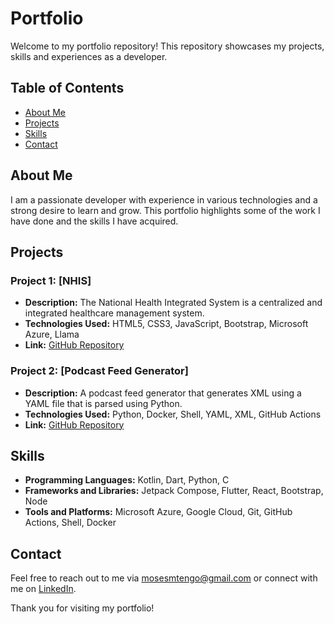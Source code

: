 # Portfolio

Welcome to my portfolio repository! This repository showcases my projects, skills and experiences as a developer.

## Table of Contents

- [About Me](#about-me)
- [Projects](#projects)
- [Skills](#skills)
- [Contact](#contact)

## About Me

I am a passionate developer with experience in various technologies and a strong desire to learn and grow. This portfolio highlights some of the work I have done and the skills I have acquired.

## Projects

### Project 1: [NHIS]
- **Description:** The National Health Integrated System is a centralized and integrated healthcare management system.
- **Technologies Used:** HTML5, CSS3, JavaScript, Bootstrap, Microsoft Azure, Llama
- **Link:** [GitHub Repository](https://github.com/Kmtengo/NHIS)

### Project 2: [Podcast Feed Generator]
- **Description:** A podcast feed generator that generates XML using a YAML file that is parsed using Python.
- **Technologies Used:** Python, Docker, Shell, YAML, XML, GitHub Actions
- **Link:** [GitHub Repository](https://github.com/Kmtengo/podcast-feed-generator)

## Skills

- **Programming Languages:** Kotlin, Dart, Python, C
- **Frameworks and Libraries:** Jetpack Compose, Flutter, React, Bootstrap, Node
- **Tools and Platforms:** Microsoft Azure, Google Cloud, Git, GitHub Actions, Shell, Docker

## Contact

Feel free to reach out to me via [mosesmtengo@gmail.com](mailto:mosesmtengo@gmail.com) or connect with me on [LinkedIn](https://www.linkedin.com/in/kalama-moses-a405971b0/).

Thank you for visiting my portfolio!